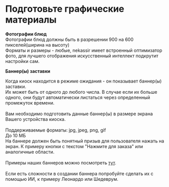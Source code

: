 # Подготовьте графические материалы

**Фотографии блюд**\
Фотографии блюд должны быть в разрешении 900 на 600 пикселей(ширина на высоту)\
Форматы и размеры - любые, nekassir имеет встроенный оптимизатор фото, для лучшего отображения искусственный интеллект подкрутит настройки сам.

**Баннер(ы) заставки**

Когда киоск находится в режиме ожидания - он показывает баннер(ы) заставки.\
Их может быть от одного до любого числа. В случае если их больше одного, они будут автоматически листаться через определенный промежуток времени.\
\
Вам необходимо подготовить данные баннер(ы) в размере экрана Вашего устройства киоска.\
\
Поддерживаемые форматы: jpg, jpeg, png, gif\
До 10 МБ\
На баннере должен быть понятный призыв для пользователя нажать на экран. К примеру кнопки с текстом "Нажмите для заказа" или аналогичные области.\
\
Примеры наших баннеров можно посмотреть [тут](https://drive.google.com/drive/folders/1ZZohaFP60OyRTUV1GgdOfBqkgdJAvEcm?usp=sharing\&roistat_visit=368387).\
\
Если есть сложности в создании баннера попробуйте сделать их с помощью ИИ, к примеру Леонардо или Шедеврум.
